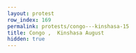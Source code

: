 ```yaml
---
layout: protest
row_index: 169
permalink: protests/congo---kinshasa-15
title: Congo ,  Kinshasa August
hidden: true
---
```


